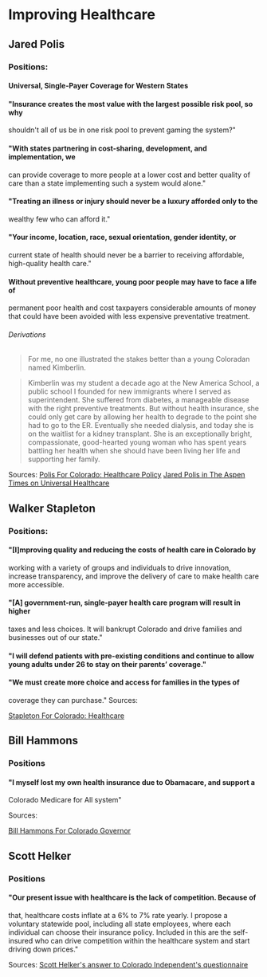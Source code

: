 # Improving Healthcare

## Jared Polis

### Positions:
#### Universal, Single-Payer Coverage for Western States
#### "Insurance creates the most value with the largest possible risk pool, so why
shouldn't all of us be in one risk pool to prevent gaming the system?"
#### "With states partnering in cost-sharing, development, and implementation, we
can provide coverage to more people at a lower cost and better quality of care
than a state implementing such a system would alone."
#### "Treating an illness or injury should never be a luxury afforded only to the
wealthy few who can afford it."
#### "Your income, location, race, sexual orientation, gender identity, or
current state of health should never be a barrier to receiving affordable,
high-quality health care."
#### Without preventive healthcare, young poor people may have to face a life of
permanent poor health and cost taxpayers considerable amounts of money that
could have been avoided with less expensive preventative treatment.
###### Derivations
> For me, no one illustrated the stakes better than a young Coloradan named
> Kimberlin.

> Kimberlin was my student a decade ago at the New America School, a public
> school I founded for new immigrants where I served as superintendent. She
> suffered from diabetes, a manageable disease with the right preventive
> treatments. But without health insurance, she could only get care by allowing
> her health to degrade to the point she had to go to the ER. Eventually
> she needed dialysis, and today she is on the waitlist for a kidney transplant.
> She is an exceptionally bright, compassionate, good-hearted young woman who
> has spent years battling her health when she should have been living her life
> and supporting her family.

Sources:
[Polis For Colorado: Healthcare Policy](https://polisforcolorado.com/healthcare/)
[Jared Polis in The Aspen Times on Universal Healthcare](https://www.aspentimes.com/opinion/columns/jared-polis-bringing-universal-health-care-to-colorado/) 

## Walker Stapleton
### Positions:
#### "[I]mproving quality and reducing the costs of health care in Colorado by
working with a variety of groups and individuals to drive innovation, increase
transparency, and improve the delivery of care to make health care more
accessible.
#### "[A] government-run, single-payer health care program will result in higher
taxes and less choices. It will bankrupt Colorado and drive families and
businesses out of our state."
#### "I will defend patients with pre-existing conditions and continue to allow young adults under 26 to stay on their parents’ coverage."
#### "We must create more choice and access for families in the types of
coverage
they can purchase."
Sources:

[Stapleton For Colorado: Healthcare](https://www.stapletonforcolorado.com/issue/health-care/)

## Bill Hammons

### Positions
#### "I myself lost my own health insurance due to Obamacare, and support a
Colorado Medicare for All system"

Sources:

[Bill Hammons For Colorado Governor](https://www.billisrunning.com/)

## Scott Helker

### Positions
#### "Our present issue with healthcare is the lack of competition. Because of
that, healthcare costs inflate at a 6% to 7% rate yearly. I propose a voluntary
statewide pool, including all state employees, where each individual can choose
their insurance policy. Included in this are the self-insured who can drive
competition within the healthcare system and start driving down prices."

Sources:
[Scott Helker's answer to Colorado Independent's questionnaire](https://www.coloradoindependent.com/2018-governor-race/governors-race-questionnaire/scott-helker-questionnaire/)
